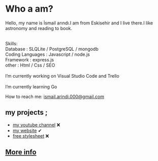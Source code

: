 # Who a am?
Hello, my name is İsmail arındı.I am from Eskisehir and I live there.I like astronomy and reading to book. <br> <br>

Skills: <br>
Database : SLQLite / PostgreSQL / mongodb  <br>
Coding Languages :  Javascript  / node.js <br>
Framework :   express.js  <br>
other : Html / Css / SEO 
<br><br>
I’m currently working on Visual Studio Code and Trello
<br><br>
I’m currently learning Go

How to reach me: <a class="black" href="mailto:ismail.arindi.000@gmail.com"> ismail.arindi.000@gmail.com</a> <br>
## my projects ;
* [my youtube channel](https://www.youtube.com/channel/UCZE_7lj7QB7sVbH9zqcPPog) ❌
* [my website](http://duvarwebsite.herokuapp.com) ✔
* [free stylesheet](https://stylesheetfree.herokuapp.com) ❌

## [More info](https://duvar000.github.io/more-info/)



